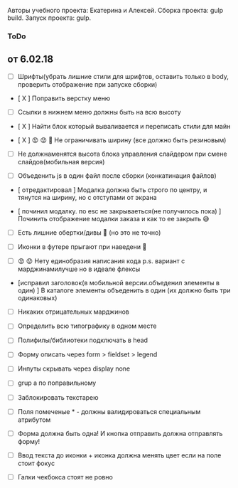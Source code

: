 Авторы учебного проекта: Екатерина и Алексей.
 Сборка проекта: gulp build.
  Запуск проекта: gulp.  


### ToDo
## от 6.02.18

- [  ] Шрифты(убрать лишние стили для шрифтов, оставить только в body, проверить отображение при запуске сборки)

- [ X ] Поправить верстку меню

- [  ] Ссылки в нижнем меню должны быть на всю высоту

- [ X ] Найти блок который вываливается и переписать стили для майн

- [ X ] 😡 😡 🤬 Не ограничивать ширину (все должно быть резиновым)

- [  ] Не должнаменятся высота блока управления слайдером при смене слайдов(мобильная версия)

- [  ] Объеденить js в один файл после сборки (конкатинация файлов)

- [ отредактировал ] Модалка должна быть строго по центру, и тянутся на ширину, но с отступами от экрана

- [ починил модалку. по esc не закрываеться(не получилось пока) ] Починить отображение модалки заказа и как то ее закрыть 😅

- [  ] Есть лишние обертки/дивы 🤔 (но это не точно)

- [  ] Иконки в футере прыгают при наведени 💃

- [  ] 😡 😡 Нету единобразия написания кода p.s. вариант с марджинамилучше но в идеале флексы

- [исправил заголовок(в мобильной версии.объеденил элементы в один)  ] В каталоге элементы объеденить в один (их должно быть три одинаковых)

- [  ] Никаких отрицательных марджинов

- [  ] Определить всю типографику в одном месте

- [  ] Полифилы/библиотеки подключать в head

- [  ] Форму описать через form > fieldset > legend

- [  ] Инпуты скрывать через display none

- [  ] grup а по поправильному

- [  ] Заблокировать текстарею

- [  ] Поля помеченые * - должны валидироваться специальным атрибутом

- [  ] Форма должна быть одна! И кнопка отправить должна отправлять форму!

- [  ] Ввод текста до иконки + иконка должна менять цвет если на поле стоит фокус

- [  ] Галки чекбокса стоят не ровно
